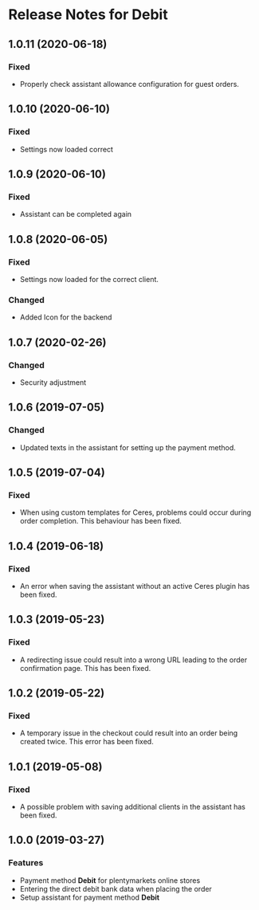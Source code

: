 # Release Notes for Debit

## 1.0.11 (2020-06-18)

### Fixed
- Properly check assistant allowance configuration for guest orders.

## 1.0.10 (2020-06-10)

### Fixed
- Settings now loaded correct

## 1.0.9 (2020-06-10)

### Fixed
- Assistant can be completed again

## 1.0.8 (2020-06-05)

### Fixed
- Settings now loaded for the correct client.

### Changed
- Added Icon for the backend

## 1.0.7 (2020-02-26)
### Changed
- Security adjustment

## 1.0.6 (2019-07-05)

### Changed

- Updated texts in the assistant for setting up the payment method.

## 1.0.5 (2019-07-04)

### Fixed

- When using custom templates for Ceres, problems could occur during order completion. This behaviour has been fixed.

## 1.0.4 (2019-06-18)

### Fixed

- An error when saving the assistant without an active Ceres plugin has been fixed.

## 1.0.3 (2019-05-23)

### Fixed

- A redirecting issue could result into a wrong URL leading to the order confirmation page. This has been fixed.

## 1.0.2 (2019-05-22)

### Fixed

- A temporary issue in the checkout could result into an order being created twice. This error has been fixed.

## 1.0.1 (2019-05-08)

### Fixed

- A possible problem with saving additional clients in the assistant has been fixed.

## 1.0.0 (2019-03-27)

### Features

- Payment method **Debit** for plentymarkets online stores
- Entering the direct debit bank data when placing the order
- Setup assistant for payment method **Debit**
